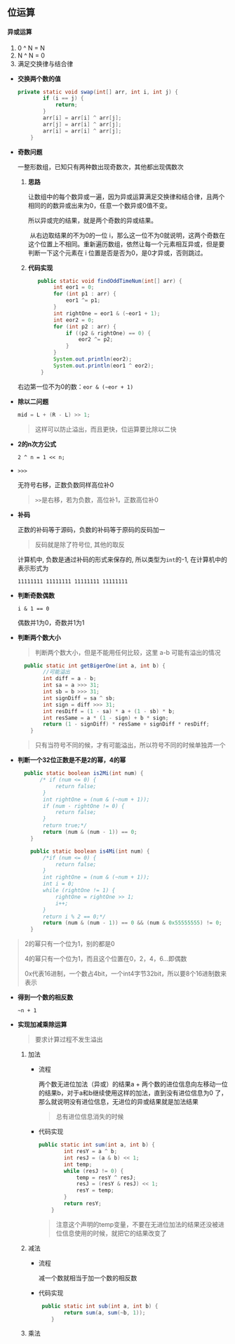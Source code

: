 ## 位运算

#### 异或运算

1. 0 ^ N = N
2. N ^ N = 0
3. 满足交换律与结合律

* **交换两个数的值**

  ```java
  private static void swap(int[] arr, int i, int j) {
          if (i == j) {
              return;
          }
          arr[i] = arr[i] ^ arr[j];
          arr[j] = arr[i] ^ arr[j];
          arr[i] = arr[i] ^ arr[j];
      }
  ```

* **奇数问题**

  一整形数组，已知只有两种数出现奇数次，其他都出现偶数次

  1. **思路**

     ​	让数组中的每个数异或一遍，因为异或运算满足交换律和结合律，且两个相同的的数异或出来为0，任意一个数异或0值不变。

     所以异或完的结果，就是两个奇数的异或结果。

     ​	从右边取结果的不为0的一位 i，那么这一位不为0就说明，这两个奇数在这个位置上不相同。重新遍历数组，依然让每一个元素相互异或，但是要判断一下这个元素在 i 位置是否是否为0，是0才异或，否则跳过。

  2. **代码实现**

     ```java
     	public static void findOddTimeNum(int[] arr) {
             int eor1 = 0;
             for (int p1 : arr) {
                 eor1 ^= p1;
             }
             int rightOne = eor1 & (~eor1 + 1);
             int eor2 = 0;
             for (int p2 : arr) {
                 if ((p2 & rightOne) == 0) {
                     eor2 ^= p2;
                 }
             }
             System.out.println(eor2);
             System.out.println(eor1 ^ eor2);
         }
     ```

  右边第一位不为0的数：```eor & (~eor + 1)```

  

* **除以二问题**

  ```JAVA
  mid = L + (R - L) >> 1;
  ```

  > 这样可以防止溢出，而且更快，位运算要比除以二快
  
* **2的n次方公式**

  ```2 ^ n = 1 << n;```
  
* `>>>`

  无符号右移，正数负数同样高位补0

  >  `>>`是右移，若为负数，高位补1，正数高位补0

* **补码**

  正数的补码等于源码，负数的补码等于原码的反码加一

  > 反码就是除了符号位, 其他的取反

  计算机中, 负数是通过补码的形式来保存的, 所以类型为`int`的-1, 在计算机中的表示形式为

  `11111111 11111111 11111111 11111111`
  
* **判断奇数偶数**

  `i & 1 == 0` 

  偶数并1为0，奇数并1为1
  
* **判断两个数大小**

  > 判断两个数大小，但是不能用任何比较，这里 a-b 可能有溢出的情况

  ```java
  	public static int getBigerOne(int a, int b) {
          //可能溢出
          int diff = a - b;
          int sa = a >>> 31;
          int sb = b >>> 31;
          int signDiff = sa ^ sb;
          int sign = diff >>> 31;
          int resDiff = (1 - sa) * a + (1 - sb) * b;
          int resSame = a * (1 - sign) + b * sign;
          return (1 - signDiff) * resSame + signDiff * resDiff;
      }
  ```

  > 只有当符号不同的候，才有可能溢出，所以符号不同的时候单独弄一个

* **判断一个32位正数是不是2的幂，4的幂**

  ```java
  	public static boolean is2Mi(int num) {
         /* if (num <= 0) {
              return false;
          }
          int rightOne = (num & (~num + 1));
          if (num - rightOne != 0) {
              return false;
          }
          return true;*/
          return (num & (num - 1)) == 0;
      }
  
      public static boolean is4Mi(int num) {
          /*if (num <= 0) {
              return false;
          }
          int rightOne = (num & (~num + 1));
          int i = 0;
          while (rightOne != 1) {
              rightOne = rightOne >> 1;
              i++;
          }
          return i % 2 == 0;*/
          return (num & (num - 1)) == 0 && (num & 0x55555555) != 0;
      }
  ```

> 2的幂只有一个位为1，别的都是0
>
> 4的幂只有一个位为1，而且这个位置在0，2，4，6...即偶数
>
> 0x代表16进制，一个数占4bit，一个int4字节32bit，所以要8个16进制数来表示

* **得到一个数的相反数**

  `~n + 1`

* **实现加减乘除运算**

  > 要求计算过程不发生溢出

  1. 加法

     * 流程

       两个数无进位加法（异或）的结果a + 两个数的进位信息向左移动一位的结果b，对于a和b继续使用这样的加法，直到没有进位信息为0	了，那么就说明没有进位信息，无进位的异或结果就是加法结果

       > 总有进位信息消失的时候

     * 代码实现

       ```java
       public static int sum(int a, int b) {
               int resY = a ^ b;
               int resJ = (a & b) << 1;
               int temp;
               while (resJ != 0) {
                   temp = resY ^ resJ;
                   resJ = (resY & resJ) << 1;
                   resY = temp;
               }
               return resY;
           }
       ```

       > 注意这个声明的temp变量，不要在无进位加法的结果还没被进位信息使用的时候，就把它的结果改变了

  2. 减法

     * 流程

       减一个数就相当于加一个数的相反数

     * 代码实现

       ```java
       	public static int sub(int a, int b) {
               return sum(a, sum(~b, 1));
           }
       ```

  3. 乘法

     

  



